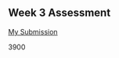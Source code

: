 ## Week 3 Assessment 

[My Submission](https://repl.it/@DaraaBabyy/JuniorDigitalConfig-1#main.py)

3900
